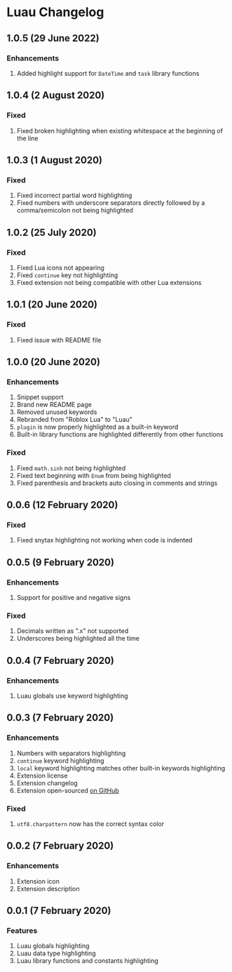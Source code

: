 # Luau Changelog 

## 1.0.5 (29 June 2022)

### Enhancements

1. Added highlight support for ``DateTime`` and ``task`` library functions

## 1.0.4 (2 August 2020)

### Fixed

1. Fixed broken highlighting when existing whitespace at the beginning of the line

## 1.0.3 (1 August 2020)

### Fixed

1. Fixed incorrect partial word highlighting
2. Fixed numbers with underscore separators directly followed by a comma/semicolon not being highlighted

## 1.0.2 (25 July 2020)

### Fixed

1. Fixed Lua icons not appearing
2. Fixed ``continue`` key not highlighting
3. Fixed extension not being compatible with other Lua extensions


## 1.0.1 (20 June 2020)

### Fixed

1. Fixed issue with README file

## 1.0.0 (20 June 2020)

### Enhancements

1. Snippet support
2. Brand new README page
3. Removed unused keywords
4. Rebranded from "Roblox Lua" to "Luau"
5. `plugin` is now properly highlighted as a built-in keyword
6. Built-in library functions are highlighted differently from other functions

### Fixed

1. Fixed ``math.sinh`` not being highlighted
2. Fixed text beginning with ``Enum`` from being highlighted
3. Fixed parenthesis and brackets auto closing in comments and strings

## 0.0.6 (12 February 2020)

### Fixed

1. Fixed snytax highlighting not working when code is indented

## 0.0.5 (9 February 2020)

### Enhancements

1. Support for positive and negative signs


### Fixed

1. Decimals written as ".x" not supported
2. Underscores being highlighted all the time

## 0.0.4 (7 February 2020)

### Enhancements

1. Luau globals use keyword highlighting

## 0.0.3 (7 February 2020)

### Enhancements

1. Numbers with separators highlighting
2. ``continue`` keyword highlighting
3. ``local`` keyword highlighting matches other built-in keywords highlighting
4. Extension license
5. Extension changelog
6. Extension open-sourced [on GitHub](https://github.com/UnderMyWheel/vscode-luau)

### Fixed

1. ``utf8.charpattern`` now has the correct syntax color

## 0.0.2 (7 February 2020)

### Enhancements

1. Extension icon
2. Extension description

## 0.0.1 (7 February 2020)

### Features
1. Luau globals highlighting
2. Luau data type highlighting
3. Luau library functions and constants highlighting